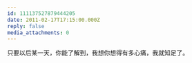 ```yaml
---
id: 111137527879444205
date: 2011-02-17T17:15:00.000Z
reply: false
media_attachments: 0
---
```


只要以后某一天，你能了解到，我想你想得有多心痛，我就知足了。 ​​​​

